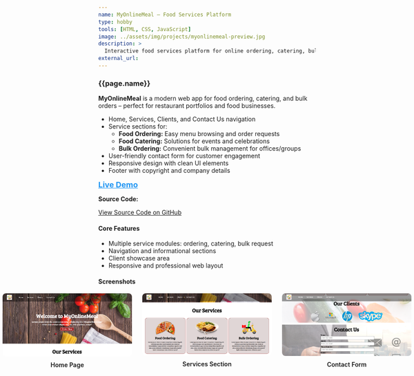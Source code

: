 ```yaml
---
name: MyOnlineMeal – Food Services Platform
type: hobby
tools: [HTML, CSS, JavaScript]
image: ../assets/img/projects/myonlinemeal-preview.jpg
description: >
  Interactive food services platform for online ordering, catering, bulk requests, and customer management. Built with HTML, CSS, and JavaScript.
external_url:
---
```


### **{{page.name}}**

**MyOnlineMeal** is a modern web app for food ordering, catering, and bulk orders – perfect for restaurant portfolios and food businesses.

- Home, Services, Clients, and Contact Us navigation
- Service sections for:
    - **Food Ordering:** Easy menu browsing and order requests
    - **Food Catering:** Solutions for events and celebrations
    - **Bulk Ordering:** Convenient bulk management for offices/groups
- User-friendly contact form for customer engagement
- Responsive design with clean UI elements
- Footer with copyright and company details 

<a href="https://smsristi.github.io/web-development-resources/Project/Project-5/index.html" target="_blank" style="font-weight:bold; color:#2196f3; font-size:18px;">
  Live Demo
</a>

**Source Code:**

<a class="github-button" href="https://github.com/SMSristi/web-development-resources/tree/main/Project/Project-5" data-size="large" aria-label="View Source Code on GitHub">
  View Source Code on GitHub
</a>



#### Core Features
- Multiple service modules: ordering, catering, bulk request
- Navigation and informational sections
- Client showcase area
- Responsive and professional web layout

#### Screenshots
<div style="display:flex; gap:24px; justify-content:center; align-items:flex-start;">
  <div style="text-align:center;">
    <img src="/assets/img/MyOnlineMeal/myonlinemeal-preview.jpg" alt="Home page screenshot" style="max-width:300px; border-radius:8px;">
    <div style="font-weight:600; margin-top:8px;">Home Page</div>
  </div>
  <div style="text-align:center;">
    <img src="/assets/img/MyOnlineMeal/myonlinemeal-services.jpg" alt="Services section screenshot" style="max-width:300px; border-radius:8px;">
    <div style="font-weight:600; margin-top:8px;">Services Section</div>
  </div>
  <div style="text-align:center;">
    <img src="/assets/img/MyOnlineMeal/myonlinemeal-contact.jpg" alt="Contact form screenshot" style="max-width:300px; border-radius:8px;">
    <div style="font-weight:600; margin-top:8px;">Contact Form</div>
  </div>
</div>
